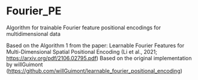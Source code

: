 # Fourier_PE
Algorithm for trainable Fourier feature positional encodings for multidimensional data

Based on the Algorithm 1 from the paper: Learnable Fourier Features for Multi-Dimensional Spatial Positional Encoding (Li et al., 2021; https://arxiv.org/pdf/2106.02795.pdf)
Based on the original implementation by willGuimont (https://github.com/willGuimont/learnable_fourier_positional_encoding)
